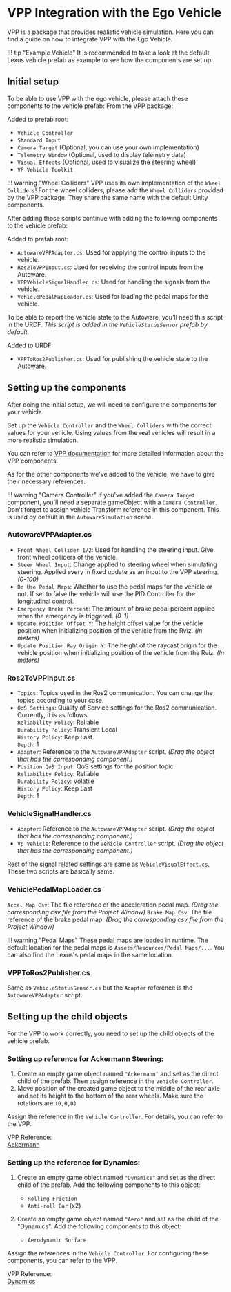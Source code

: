 # VPP Integration with the Ego Vehicle

VPP is a package that provides realistic vehicle simulation. Here you can find a guide on how to integrate VPP with the
Ego Vehicle.

!!! tip "Example Vehicle"
It is recommended to take a look at the default Lexus vehicle prefab as example to see how the components are set up.

## Initial setup

To be able to use VPP with the ego vehicle, please attach these components to the vehicle prefab:
From the VPP package:

Added to prefab root:

- `Vehicle Controller`
- `Standard Input`
- `Camera Target` (Optional, you can use your own implementation)
- `Telemetry Window` (Optional, used to display telemetry data)
- `Visual Effects` (Optional, used to visualize the steering wheel)
- `VP Vehicle Toolkit`

!!! warning "Wheel Colliders"
VPP uses its own implementation of the `Wheel Colliders`! For the wheel colliders, please add the `Wheel Colliders`
provided by the VPP package. They share the same name with the default Unity components.

After adding those scripts continue with adding the following components to the vehicle prefab:

Added to prefab root:

- `AutowareVPPAdapter.cs`: Used for applying the control inputs to the vehicle.
- `Ros2ToVPPInput.cs`: Used for receiving the control inputs from the Autoware.
- `VPPVehicleSignalHandler.cs`: Used for handling the signals from the vehicle.
- `VehiclePedalMapLoader.cs`: Used for loading the pedal maps for the vehicle.

To be able to report the vehicle state to the Autoware, you'll need this script in the URDF.
_This script is added in the `VehicleStatusSensor` prefab by default._

Added to URDF:

- `VPPToRos2Publisher.cs`: Used for publishing the vehicle state to the Autoware.

## Setting up the components

After doing the initial setup, we will need to configure the components for your vehicle.  

Set up the `Vehicle Controller` and the `Wheel Colliders` with the correct values for your vehicle. Using values from the
real vehicles will result in a more realistic simulation.

You can refer to [VPP documentation](https://vehiclephysics.com/components/component-guide/) for more detailed
information about the VPP components.

As for the other components we've added to the vehicle, we have to give their necessary references.

!!! warning "Camera Controller"
If you've added the `Camera Target` component, you'll need a separate gameObject with a `Camera Controller`. Don't
forget to assign vehicle Transform reference in this component. This is used by default in the `AutowareSimulation`
scene.

### AutowareVPPAdapter.cs

- `Front Wheel Collider 1/2`: Used for handling the steering input. Give front wheel colliders of the vehicle.
- `Steer Wheel Input`: Change applied to steering wheel when simulating steering. Applied every in fixed update as an
  input to the VPP steering. _(0-100)_
- `Do Use Pedal Maps`: Whether to use the pedal maps for the vehicle or not. If set to false the vehicle will use the
  PID
  Controller for the longitudinal control.
- `Emergency Brake Percent`: The amount of brake pedal percent applied when the emergency is triggered. _(0-1)_
- `Update Position Offset Y`: The height offset value for the vehicle position when initializing position of the vehicle
  from the Rviz. _(In meters)_
- `Update Position Ray Origin Y`: The height of the raycast origin for the vehicle position when initializing position
  of
  the vehicle from the Rviz. _(In meters)_

### Ros2ToVPPInput.cs

- `Topics`: Topics used in the Ros2 communication. You can change the topics according to your case.
- `QoS Settings`: Quality of Service settings for the Ros2 communication. Currently, it is as follows:  
  `Reliability Policy`: Reliable  
  `Durability Policy`: Transient Local  
  `History Policy`: Keep Last  
  `Depth`: 1
- `Adapter`: Reference to the `AutowareVPPAdapter` script. _(Drag the object that has the corresponding component.)_
- `Position QoS Input`: QoS settings for the position topic.  
  `Reliability Policy`: Reliable  
  `Durability Policy`: Volatile  
  `History Policy`: Keep Last  
  `Depth`: 1

### VehicleSignalHandler.cs

- `Adapter`: Reference to the `AutowareVPPAdapter` script. _(Drag the object that has the corresponding component.)_
- `Vp Vehicle`: Reference to the `Vehicle Controller` script. _(Drag the object that has the corresponding component.)_

Rest of the signal related settings are same as `VehicleVisualEffect.cs`. These two scripts are basically same.

### VehiclePedalMapLoader.cs

`Accel Map Csv`: The file reference of the acceleration pedal map. _(Drag the corresponding csv file from the Project
Window)_
`Brake Map Csv`: The file reference of the brake pedal map. _(Drag the corresponding csv file from the Project Window)_

!!! warning "Pedal Maps"
These pedal maps are loaded in runtime. The default location for the pedal maps is `Assets/Resources/Pedal Maps/...`.
You can also find the Lexus's pedal maps in the same location.

### VPPToRos2Publisher.cs

Same as `VehicleStatusSensor.cs` but the `Adapter` reference is the `AutowareVPPAdapter` script.

## Setting up the child objects

For the VPP to work correctly, you need to set up the child objects of the vehicle prefab.

### Setting up reference for Ackermann Steering:

1) Create an empty game object named `"Ackermann"` and set as the direct child of the prefab. Then assign reference in
   the `Vehicle Controller`.
2) Move position of the created game object to the middle of the rear axle and set its height to the bottom of the rear
   wheels. Make sure the rotations are `(0,0,0)`

Assign the reference in the `Vehicle Controller`. For details, you can refer to the VPP.

VPP Reference:  
[Ackermann](https://vehiclephysics.com/blocks/steering/)

### Setting up the reference for Dynamics:

1) Create an empty game object named `"Dynamics"` and set as the direct child of the prefab. Add the following
   components to this object:
    - `Rolling Friction`
    - `Anti-roll Bar` (x2)

2) Create an empty game object named `"Aero"` and set as the child of the "Dynamics". Add the following
   components to this object:
    - `Aerodynamic Surface`

Assign the references in the `Vehicle Controller`. For configuring these components, you can refer to the VPP.

VPP Reference:  
[Dynamics](https://vehiclephysics.com/components/vehicle-dynamics/)
